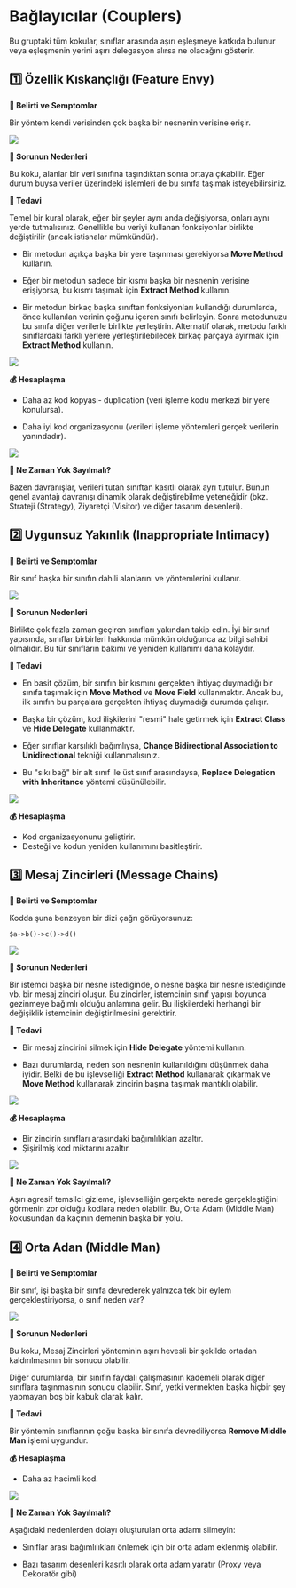 ﻿# Bağlayıcılar (Couplers)

Bu gruptaki tüm kokular, sınıflar arasında aşırı eşleşmeye katkıda bulunur veya eşleşmenin yerini aşırı delegasyon alırsa ne olacağını gösterir.

## 1️⃣ Özellik Kıskançlığı (Feature Envy)

**🤢 Belirti ve Semptomlar**

Bir yöntem kendi verisinden çok başka bir nesnenin verisine erişir.

![](https://refactoring.guru/images/refactoring/content/smells/feature-envy-01-2x.png)

**🤒 Sorunun Nedenleri**

Bu koku, alanlar bir veri sınıfına taşındıktan sonra ortaya çıkabilir. Eğer durum buysa veriler üzerindeki işlemleri de bu sınıfa taşımak isteyebilirsiniz.

**💊 Tedavi**

Temel bir kural olarak, eğer bir şeyler aynı anda değişiyorsa, onları aynı yerde tutmalısınız. Genellikle bu veriyi kullanan fonksiyonlar birlikte değiştirilir (ancak istisnalar mümkündür).

- Bir metodun açıkça başka bir yere taşınması gerekiyorsa **Move Method** kullanın.

- Eğer bir metodun sadece bir kısmı başka bir nesnenin verisine erişiyorsa, bu kısmı taşımak için **Extract Method** kullanın.

- Bir metodun birkaç başka sınıftan fonksiyonları kullandığı durumlarda, önce kullanılan verinin çoğunu içeren sınıfı belirleyin. Sonra metodunuzu bu sınıfa diğer verilerle birlikte yerleştirin. Alternatif olarak, metodu farklı sınıflardaki farklı yerlere yerleştirilebilecek birkaç parçaya ayırmak için **Extract Method** kullanın.

![](https://refactoring.guru/images/refactoring/content/smells/feature-envy-02-2x.png)


**💰 Hesaplaşma**

- Daha az kod kopyası- duplication (veri işleme kodu merkezi bir yere konulursa).

- Daha iyi kod organizasyonu (verileri işleme yöntemleri gerçek verilerin yanındadır).

![](https://refactoring.guru/images/refactoring/content/smells/feature-envy-03-2x.png)

**🤫 Ne Zaman Yok Sayılmalı?**

Bazen davranışlar, verileri tutan sınıftan kasıtlı olarak ayrı tutulur. Bunun genel avantajı davranışı dinamik olarak değiştirebilme yeteneğidir (bkz. Strateji (Strategy), Ziyaretçi (Visitor) ve diğer tasarım desenleri).

## 2️⃣ Uygunsuz Yakınlık (Inappropriate Intimacy)

**🤢 Belirti ve Semptomlar**

Bir sınıf başka bir sınıfın dahili alanlarını ve yöntemlerini kullanır.

![](https://refactoring.guru/images/refactoring/content/smells/inappropriate-intimacy-01-2x.png)

**🤒 Sorunun Nedenleri**

Birlikte çok fazla zaman geçiren sınıfları yakından takip edin. İyi bir sınıf yapısında, sınıflar birbirleri hakkında mümkün olduğunca az bilgi sahibi olmalıdır. Bu tür sınıfların bakımı ve yeniden kullanımı daha kolaydır.

**💊 Tedavi**

- En basit çözüm, bir sınıfın bir kısmını gerçekten ihtiyaç duymadığı bir sınıfa taşımak için **Move Method** ve **Move Field** kullanmaktır. Ancak bu, ilk sınıfın bu parçalara gerçekten ihtiyaç duymadığı durumda çalışır.

- Başka bir çözüm, kod ilişkilerini "resmi" hale getirmek için **Extract Class** ve **Hide Delegate** kullanmaktır.

- Eğer sınıflar karşılıklı bağımlıysa, **Change Bidirectional Association to Unidirectional** tekniği kullanmalısınız.

- Bu "sıkı bağ" bir alt sınıf ile üst sınıf arasındaysa, **Replace Delegation with Inheritance** yöntemi düşünülebilir.


![](https://refactoring.guru/images/refactoring/content/smells/inappropriate-intimacy-03-2x.png)


**💰 Hesaplaşma**

- Kod organizasyonunu geliştirir.
- Desteği ve kodun yeniden kullanımını basitleştirir.


## 3️⃣ Mesaj Zincirleri (Message Chains)

**🤢 Belirti ve Semptomlar**

Kodda şuna benzeyen bir dizi çağrı görüyorsunuz:

```
$a->b()->c()->d()
```

![](https://refactoring.guru/images/refactoring/content/smells/message-chains-01-2x.png)

**🤒 Sorunun Nedenleri**

Bir istemci başka bir nesne istediğinde, o nesne başka bir nesne istediğinde vb. bir mesaj zinciri oluşur. Bu zincirler, istemcinin sınıf yapısı boyunca gezinmeye bağımlı olduğu anlamına gelir. Bu ilişkilerdeki herhangi bir değişiklik istemcinin değiştirilmesini gerektirir.

**💊 Tedavi**

- Bir mesaj zincirini silmek için **Hide Delegate** yöntemi kullanın.

- Bazı durumlarda, neden son nesnenin kullanıldığını düşünmek daha iyidir. Belki de bu işlevselliği **Extract Method** kullanarak çıkarmak ve **Move Method** kullanarak zincirin başına taşımak mantıklı olabilir.


![](https://refactoring.guru/images/refactoring/content/smells/message-chains-02-2x.png)

**💰 Hesaplaşma**

- Bir zincirin sınıfları arasındaki bağımlılıkları azaltır.
- Şişirilmiş kod miktarını azaltır.

![](https://refactoring.guru/images/refactoring/content/smells/message-chains-03-2x.png)

**🤫 Ne Zaman Yok Sayılmalı?**

Aşırı agresif temsilci gizleme, işlevselliğin gerçekte nerede gerçekleştiğini görmenin zor olduğu kodlara neden olabilir. Bu, Orta Adam (Middle Man) kokusundan da kaçının demenin başka bir yolu.


## 4️⃣ Orta Adan (Middle Man)

**🤢 Belirti ve Semptomlar**

Bir sınıf, işi başka bir sınıfa devrederek yalnızca tek bir eylem gerçekleştiriyorsa, o sınıf neden var?

![](https://refactoring.guru/images/refactoring/content/smells/middle-man-01-2x.png)

**🤒 Sorunun Nedenleri**

Bu koku, Mesaj Zincirleri yönteminin aşırı hevesli bir şekilde ortadan kaldırılmasının bir sonucu olabilir.

Diğer durumlarda, bir sınıfın faydalı çalışmasının kademeli olarak diğer sınıflara taşınmasının sonucu olabilir. Sınıf, yetki vermekten başka hiçbir şey yapmayan boş bir kabuk olarak kalır.

**💊 Tedavi**

Bir yöntemin sınıflarının çoğu başka bir sınıfa devrediliyorsa **Remove Middle Man** işlemi uygundur.


**💰 Hesaplaşma**

- Daha az hacimli kod.

![](https://refactoring.guru/images/refactoring/content/smells/middle-man-02.png)

**🤫 Ne Zaman Yok Sayılmalı?**

Aşağıdaki nedenlerden dolayı oluşturulan orta adamı silmeyin:

- Sınıflar arası bağımlılıkları önlemek için bir orta adam eklenmiş olabilir.

- Bazı tasarım desenleri kasıtlı olarak orta adam yaratır (Proxy veya Dekoratör gibi)

